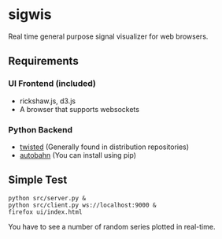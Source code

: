 sigwis
======

Real time general purpose signal visualizer for web browsers.

Requirements
------------

### UI Frontend (included)
  * rickshaw.js, d3.js
  * A browser that supports websockets

### Python Backend
  * [twisted](twistedmatrix.com) (Generally found in distribution repositories)
  * [autobahn](autobahn.ws) (You can install using pip)

Simple Test
-----------

```
python src/server.py &
python src/client.py ws://localhost:9000 &
firefox ui/index.html
```

You have to see a number of random series plotted in real-time.

